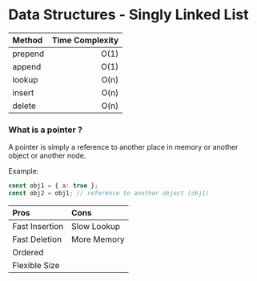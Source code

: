 # Data Structures - Singly Linked List

| Method  | Time Complexity |
| :------ | --------------: |
| prepend |            O(1) |
| append  |            O(1) |
| lookup  |            O(n) |
| insert  |            O(n) |
| delete  |            O(n) |

### What is a pointer ?

A pointer is simply a reference to another place in memory or another object or another node.

Example:

```javascript
const obj1 = { a: true };
const obj2 = obj1; // reference to another object (obj1)
```

| Pros           | Cons        |
| :------------- | :---------- |
| Fast Insertion | Slow Lookup |
| Fast Deletion  | More Memory |
| Ordered        |             |
| Flexible Size  |             |
